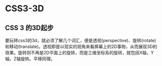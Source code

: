 # CSS3-3D

## CSS 3 的3D起步
要玩转css3的3d，就必须了解几个词汇，便是透视(perspective)、旋转(rotate)和移动(translate)。透视即是以现实的视角来看屏幕上的2D事物，从而展现3D的效果。旋转则不再是2D平面上的旋转，而是三维坐标系的旋转，就包括X轴，Y轴，Z轴旋转。平移同理。
